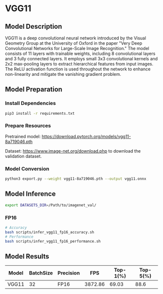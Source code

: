 # VGG11

## Model Description

VGG11 is a deep convolutional neural network introduced by the Visual Geometry Group at the University of Oxford in the paper "Very Deep Convolutional Networks for Large-Scale Image Recognition." The model consists of 11 layers with trainable weights, including 8 convolutional layers and 3 fully connected layers. It employs small 3x3 convolutional kernels and 2x2 max-pooling layers to extract hierarchical features from input images. The ReLU activation function is used throughout the network to enhance non-linearity and mitigate the vanishing gradient problem.

## Model Preparation

### Install Dependencies

```bash
pip3 install -r requirements.txt
```

### Prepare Resources

Pretrained model: <https://download.pytorch.org/models/vgg11-8a719046.pth>

Dataset: <https://www.image-net.org/download.php> to download the validation dataset.

### Model Conversion

```bash
python3 export.py --weight vgg11-8a719046.pth --output vgg11.onnx
```

## Model Inference

```bash
export DATASETS_DIR=/Path/to/imagenet_val/
```

### FP16

```bash
# Accuracy
bash scripts/infer_vgg11_fp16_accuracy.sh
# Performance
bash scripts/infer_vgg11_fp16_performance.sh
```

## Model Results

Model   |BatchSize  |Precision |FPS       |Top-1(%)  |Top-5(%)
--------|-----------|----------|----------|----------|--------
VGG11   |    32     |   FP16   | 3872.86  |  69.03   | 88.6
